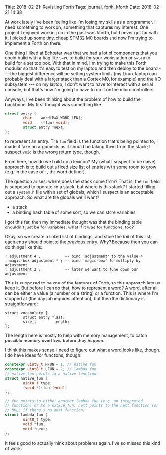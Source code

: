 Title: 2018-02-21: Revisiting Forth
Tags: journal, forth, kforth
Date: 2018-02-21 14:38

At work lately I've been feeling like I'm losing my skills as a
programmer. I need something to work on, something that captures my
interest. One project I enjoyed working on in the past was kforth, but
I never got far with it. I picked up some tiny, cheap STM32 M0 boards
and now I'm trying to implement a Forth on there.

One thing I liked at Echostar was that we had a lot of components that
you could build with a flag like `S=PC` to build for your workstation
or `S=STB` to build for a set top box. With that in mind, I'm trying
to make this Forth modular so that it's easy to test on my laptop and
then deploy to the board --- the biggest difference will be setting
system limits (my Linux laptop can probably deal with a larger stack
than a Cortex M0, for example) and the I/O subsystem --- on my laptop,
I don't want to have to interact with a serial console, but that's how
I'm going to have to do it on the microcontrollers.

Anyways, I've been thinking about the problem of how to build the
backbone. My first thought was something like

```c++
struct entry {
        char    word[MAX_WORD_LEN];
        void    (*fun)(void);
        struct entry *next;
};
```

to represent an entry. The `fun` field is the function that's being
pointed to; I made it take no arguments as it should be taking them
from the stack; I suspect `void` is the wrong return type,
though.

From here, how do we build up a lexicon? My (what I suspect to be
naïve) approach is to build out a fixed size list of entries with some
room to grow (e.g. in the case of `:`, the word definer).

The question arises: where does the stack come from? That is, the
`fun` field is supposed to operate on a stack, but where is this
stack? I started filling out a `system.h` file with a set of globals,
which I suspect is an acceptable approach. So what are the globals
we'll want?

* a stack
* a binding hash table of some sort, so we can store variables

I got this far, then my immediate thought was that the binding table
shouldn't just be for variables: what if it was for functions, too?

Okay, so we create a linked list of bindings, and store the *tail* of
this list; each entry should point to the *previous* entry. Why? Because
then you can do things like this:

```forth
: adjustment 4 ;           -- bind 'adjustment' to the value 4
: magic-box adjustment * ; -- bind 'magic-box' to multiply by adjustment
: adjustment 2 ;           -- later we want to tune down our adjustment
```

This is supposed to be one of the features of Forth, so this approach
lets us keep it. But before I can do that, how to represent a word? A
word, after all, can be either a value (a number or a string) or a
function. This is where I'm stopped at (the day job requires
attention), but then the dictionary is straightforward:

```forth
struct vocabulary {
        struct entry *last;
        size_t        length;
};
```

The length here is mostly to help with memory management, to catch
possible memory overflows before they happen.

I think this makes sense. I need to figure out what a word looks like,
though. I do have ideas for functions, though:

```c++
constexpr uint8_t NFUN = 1; // native fun
constexpr uint8_t LFUN = 2; // lambda fun
// native_fun points to a native function.
struct native_fun {
        uint8_t type;
        (void *)(fun)(void);
};

// fun points to either another lambda_fun (e.g. an intepreted
// function) or to a native_fun; next points to the next function (or
// NULL if there's no next function).
struct lambda_fun {
        uint8_t type;
        void *fun;
		void *next;
};
```

It feels good to actually think about problems again. I've so missed
this kind of work.
